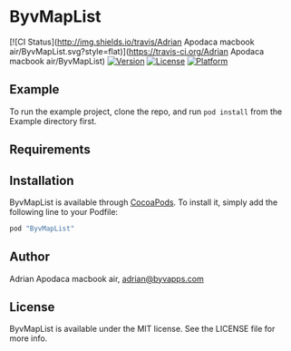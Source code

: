# ByvMapList

[![CI Status](http://img.shields.io/travis/Adrian Apodaca macbook air/ByvMapList.svg?style=flat)](https://travis-ci.org/Adrian Apodaca macbook air/ByvMapList)
[![Version](https://img.shields.io/cocoapods/v/ByvMapList.svg?style=flat)](http://cocoapods.org/pods/ByvMapList)
[![License](https://img.shields.io/cocoapods/l/ByvMapList.svg?style=flat)](http://cocoapods.org/pods/ByvMapList)
[![Platform](https://img.shields.io/cocoapods/p/ByvMapList.svg?style=flat)](http://cocoapods.org/pods/ByvMapList)

## Example

To run the example project, clone the repo, and run `pod install` from the Example directory first.

## Requirements

## Installation

ByvMapList is available through [CocoaPods](http://cocoapods.org). To install
it, simply add the following line to your Podfile:

```ruby
pod "ByvMapList"
```

## Author

Adrian Apodaca macbook air, adrian@byvapps.com

## License

ByvMapList is available under the MIT license. See the LICENSE file for more info.
